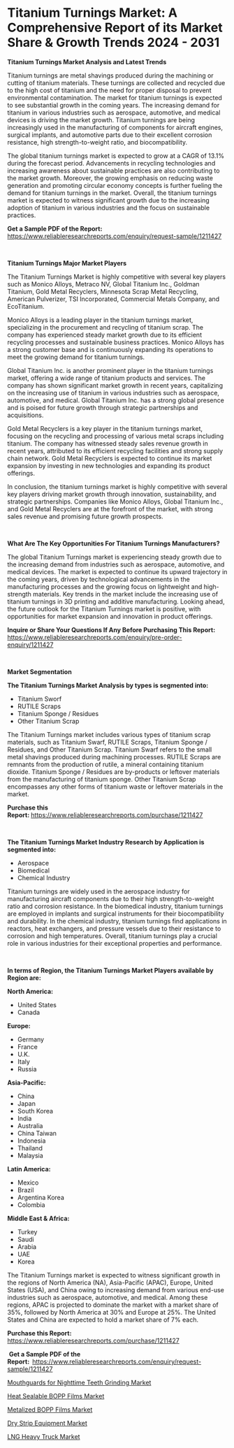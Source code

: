 <p><h1>Titanium Turnings Market: A Comprehensive Report of its Market Share & Growth Trends 2024 - 2031</h1></p><p><strong>Titanium Turnings Market Analysis and Latest Trends</strong></p>
<p><p>Titanium turnings are metal shavings produced during the machining or cutting of titanium materials. These turnings are collected and recycled due to the high cost of titanium and the need for proper disposal to prevent environmental contamination. The market for titanium turnings is expected to see substantial growth in the coming years. The increasing demand for titanium in various industries such as aerospace, automotive, and medical devices is driving the market growth. Titanium turnings are being increasingly used in the manufacturing of components for aircraft engines, surgical implants, and automotive parts due to their excellent corrosion resistance, high strength-to-weight ratio, and biocompatibility.</p><p>The global titanium turnings market is expected to grow at a CAGR of 13.1% during the forecast period. Advancements in recycling technologies and increasing awareness about sustainable practices are also contributing to the market growth. Moreover, the growing emphasis on reducing waste generation and promoting circular economy concepts is further fueling the demand for titanium turnings in the market. Overall, the titanium turnings market is expected to witness significant growth due to the increasing adoption of titanium in various industries and the focus on sustainable practices.</p></p>
<p><strong>Get a Sample PDF of the Report:&nbsp;</strong> <a href="https://www.reliableresearchreports.com/enquiry/request-sample/1211427">https://www.reliableresearchreports.com/enquiry/request-sample/1211427</a></p>
<p>&nbsp;</p>
<p><strong>Titanium Turnings Major Market Players</strong></p>
<p><p>The Titanium Turnings Market is highly competitive with several key players such as Monico Alloys, Metraco NV, Global Titanium Inc., Goldman Titanium, Gold Metal Recyclers, Minnesota Scrap Metal Recycling, American Pulverizer, TSI Incorporated, Commercial Metals Company, and EcoTitanium.</p><p>Monico Alloys is a leading player in the titanium turnings market, specializing in the procurement and recycling of titanium scrap. The company has experienced steady market growth due to its efficient recycling processes and sustainable business practices. Monico Alloys has a strong customer base and is continuously expanding its operations to meet the growing demand for titanium turnings.</p><p>Global Titanium Inc. is another prominent player in the titanium turnings market, offering a wide range of titanium products and services. The company has shown significant market growth in recent years, capitalizing on the increasing use of titanium in various industries such as aerospace, automotive, and medical. Global Titanium Inc. has a strong global presence and is poised for future growth through strategic partnerships and acquisitions.</p><p>Gold Metal Recyclers is a key player in the titanium turnings market, focusing on the recycling and processing of various metal scraps including titanium. The company has witnessed steady sales revenue growth in recent years, attributed to its efficient recycling facilities and strong supply chain network. Gold Metal Recyclers is expected to continue its market expansion by investing in new technologies and expanding its product offerings.</p><p>In conclusion, the titanium turnings market is highly competitive with several key players driving market growth through innovation, sustainability, and strategic partnerships. Companies like Monico Alloys, Global Titanium Inc., and Gold Metal Recyclers are at the forefront of the market, with strong sales revenue and promising future growth prospects.</p></p>
<p>&nbsp;</p>
<p><strong>What Are The Key Opportunities For Titanium Turnings Manufacturers?</strong></p>
<p><p>The global Titanium Turnings market is experiencing steady growth due to the increasing demand from industries such as aerospace, automotive, and medical devices. The market is expected to continue its upward trajectory in the coming years, driven by technological advancements in the manufacturing processes and the growing focus on lightweight and high-strength materials. Key trends in the market include the increasing use of titanium turnings in 3D printing and additive manufacturing. Looking ahead, the future outlook for the Titanium Turnings market is positive, with opportunities for market expansion and innovation in product offerings.</p></p>
<p><strong>Inquire or Share Your Questions If Any Before Purchasing This Report:</strong> <a href="https://www.reliableresearchreports.com/enquiry/pre-order-enquiry/1211427">https://www.reliableresearchreports.com/enquiry/pre-order-enquiry/1211427</a></p>
<p>&nbsp;</p>
<p><strong>Market Segmentation</strong></p>
<p><strong>The Titanium Turnings Market Analysis by types is segmented into:</strong></p>
<p><ul><li>Titanium Sworf</li><li>RUTILE Scraps</li><li>Titanium Sponge / Residues</li><li>Other Titanium Scrap</li></ul></p>
<p><p>The Titanium Turnings market includes various types of titanium scrap materials, such as Titanium Swarf, RUTILE Scraps, Titanium Sponge / Residues, and Other Titanium Scrap. Titanium Swarf refers to the small metal shavings produced during machining processes. RUTILE Scraps are remnants from the production of rutile, a mineral containing titanium dioxide. Titanium Sponge / Residues are by-products or leftover materials from the manufacturing of titanium sponge. Other Titanium Scrap encompasses any other forms of titanium waste or leftover materials in the market.</p></p>
<p><strong>Purchase this Report:&nbsp;</strong><a href="https://www.reliableresearchreports.com/purchase/1211427">https://www.reliableresearchreports.com/purchase/1211427</a></p>
<p>&nbsp;</p>
<p><strong>The Titanium Turnings Market Industry Research by Application is segmented into:</strong></p>
<p><ul><li>Aerospace</li><li>Biomedical</li><li>Chemical Industry</li></ul></p>
<p><p>Titanium turnings are widely used in the aerospace industry for manufacturing aircraft components due to their high strength-to-weight ratio and corrosion resistance. In the biomedical industry, titanium turnings are employed in implants and surgical instruments for their biocompatibility and durability. In the chemical industry, titanium turnings find applications in reactors, heat exchangers, and pressure vessels due to their resistance to corrosion and high temperatures. Overall, titanium turnings play a crucial role in various industries for their exceptional properties and performance.</p></p>
<p>&nbsp;</p>
<p><strong>In terms of Region, the Titanium Turnings Market Players available by Region are:</strong></p>
<p>
    <p> <strong> North America: </strong>
        <ul>
            <li>United States</li>
            <li>Canada</li>
        </ul>
        </p> 
    <p> <strong> Europe: </strong>
        <ul>
            <li>Germany</li>
            <li>France</li>
            <li>U.K.</li>
            <li>Italy</li>
            <li>Russia</li>
        </ul>
        </p> 
    <p> <strong> Asia-Pacific: </strong>
        <ul>
            <li>China</li>
            <li>Japan</li>
            <li>South Korea</li>
            <li>India</li>
            <li>Australia</li>
            <li>China Taiwan</li>
            <li>Indonesia</li>
            <li>Thailand</li>
            <li>Malaysia</li>
        </ul>
        </p> 
    <p> <strong> Latin America: </strong>
        <ul>
            <li>Mexico</li>
            <li>Brazil</li>
            <li>Argentina Korea</li>
            <li>Colombia</li>
        </ul>
        </p> 
    <p> <strong> Middle East & Africa: </strong>
        <ul>
            <li>Turkey</li>
            <li>Saudi</li>
            <li>Arabia</li>
            <li>UAE</li>
            <li>Korea</li>
        </ul>
    </p>
    </p>
<p><p>The Titanium Turnings market is expected to witness significant growth in the regions of North America (NA), Asia-Pacific (APAC), Europe, United States (USA), and China owing to increasing demand from various end-use industries such as aerospace, automotive, and medical. Among these regions, APAC is projected to dominate the market with a market share of 35%, followed by North America at 30% and Europe at 25%. The United States and China are expected to hold a market share of 7% each.</p></p>
<p><strong>Purchase this Report: </strong><a href="https://www.reliableresearchreports.com/purchase/1211427">https://www.reliableresearchreports.com/purchase/1211427</a></p>
<p>&nbsp;<strong>Get a Sample PDF of the Report:&nbsp;&nbsp;</strong><a href="https://www.reliableresearchreports.com/enquiry/request-sample/1211427">https://www.reliableresearchreports.com/enquiry/request-sample/1211427</a></p>
<p><strong></strong></p>
<p><p><a href="https://medium.com/@suepiper766/mouthguards-for-nighttime-teeth-grinding-market-share-evolution-and-market-growth-trends-2024-4cd90481d9ae">Mouthguards for Nighttime Teeth Grinding Market</a></p><p><a href="https://github.com/sofayahoo2023/Market-Research-Report-List-3/blob/main/heat-sealable-bopp-films-market.md">Heat Sealable BOPP Films Market</a></p><p><a href="https://github.com/nicholepatriciadoylenwnrjr0/Market-Research-Report-List-1/blob/main/metalized-bopp-films-market.md">Metalized BOPP Films Market</a></p><p><a href="https://medium.com/@beauhagenes2023/dry-strip-equipment-market-size-and-market-trends-complete-industry-overview-2024-to-2031-9ca08aa5beb5">Dry Strip Equipment Market</a></p><p><a href="https://medium.com/@beauhagenes2023/lng-heavy-truck-market-report-reveals-the-latest-trends-and-growth-opportunities-of-this-market-e67e3ef69964">LNG Heavy Truck Market</a></p></p>